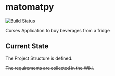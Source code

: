 # matomatpy

[![Build Status](https://travis-ci.org/omgwtflaserguns/matomatpy.svg?branch=master)](https://travis-ci.org/omgwtflaserguns/matomatpy)

Curses Application to buy beverages from a fridge

## Current State

The Project Structure is defined.

~~The requirements are collected in the Wiki.~~


